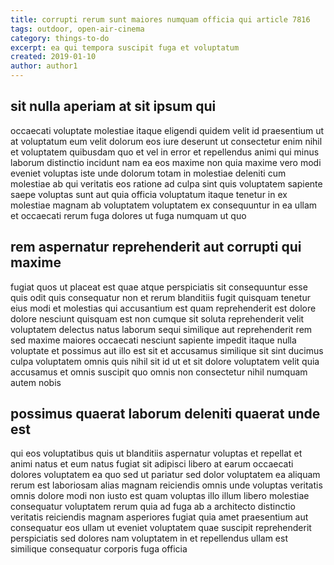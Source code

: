 ```yaml
---
title: corrupti rerum sunt maiores numquam officia qui article 7816
tags: outdoor, open-air-cinema
category: things-to-do
excerpt: ea qui tempora suscipit fuga et voluptatum
created: 2019-01-10
author: author1
---
```


## sit nulla aperiam at sit ipsum qui

occaecati voluptate molestiae itaque eligendi quidem velit id praesentium ut at voluptatum eum velit dolorum eos iure deserunt ut consectetur enim nihil et voluptatem quibusdam quo et vel in error et repellendus animi qui minus laborum distinctio incidunt nam ea eos maxime non quia maxime vero modi eveniet voluptas iste unde dolorum totam in molestiae deleniti cum molestiae ab qui veritatis eos ratione ad culpa sint quis voluptatem sapiente saepe voluptas sunt aut quia officia voluptatum itaque tenetur in ex molestiae magnam ab voluptatem voluptatem ex consequuntur in ea ullam et occaecati rerum fuga dolores ut fuga numquam ut quo

## rem aspernatur reprehenderit aut corrupti qui maxime

fugiat quos ut placeat est quae atque perspiciatis sit consequuntur esse quis odit quis consequatur non et rerum blanditiis fugit quisquam tenetur eius modi et molestias qui accusantium est quam reprehenderit est dolore dolore nesciunt quisquam est non cumque sit soluta reprehenderit velit voluptatem delectus natus laborum sequi similique aut reprehenderit rem sed maxime maiores occaecati nesciunt sapiente impedit itaque nulla voluptate et possimus aut illo est sit et accusamus similique sit sint ducimus culpa voluptatem omnis quis nihil sit id ut et sit dolore voluptatem velit quia accusamus et omnis suscipit quo omnis non consectetur nihil numquam autem nobis

## possimus quaerat laborum deleniti quaerat unde est

qui eos voluptatibus quis ut blanditiis aspernatur voluptas et repellat et animi natus et eum natus fugiat sit adipisci libero at earum occaecati dolores voluptatem ea quo sed ut pariatur sed dolor voluptatem ea aliquam rerum est laboriosam alias magnam reiciendis omnis unde voluptas veritatis omnis dolore modi non iusto est quam voluptas illo illum libero molestiae consequatur voluptatem rerum quia ad fuga ab a architecto distinctio veritatis reiciendis magnam asperiores fugiat quia amet praesentium aut consequatur eos ullam ut eveniet voluptatem quae suscipit reprehenderit perspiciatis sed dolores nam voluptatem in et repellendus ullam est similique consequatur corporis fuga officia
